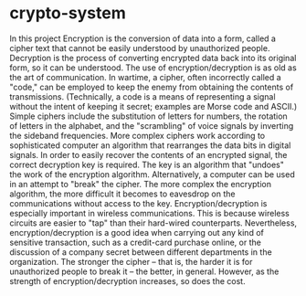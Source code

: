<h1>crypto-system </h1>
<p>In this project Encryption is the conversion of data into a form, called a cipher text that cannot be easily understood by unauthorized people. Decryption is the process of converting encrypted data back into its original form, so it can be understood. The use of encryption/decryption is as old as the art of communication. In wartime, a cipher, often incorrectly called a "code," can be employed to keep the enemy from obtaining the contents of transmissions. (Technically, a code is a means of representing a signal without the intent of keeping it secret; examples are Morse code and ASCII.) Simple ciphers include the substitution of letters for numbers, the rotation of letters in the alphabet, and the "scrambling" of voice signals by inverting the sideband frequencies. More complex ciphers work according to sophisticated computer an algorithm that rearranges the data bits in digital signals. In order to easily recover the contents of an encrypted signal, the correct decryption key is required. The key is an algorithm that "undoes" the work of the encryption algorithm. Alternatively, a computer can be used in an attempt to "break" the cipher. The more complex the encryption algorithm, the more difficult it becomes to eavesdrop on the communications without access to the key. Encryption/decryption is especially important in wireless communications. This is because wireless circuits are easier to "tap" than their hard-wired counterparts. Nevertheless, encryption/decryption is a good idea when carrying out any kind of sensitive transaction, such as a credit-card purchase online, or the discussion of a company secret between different departments in the organization. The stronger the cipher – that is, the harder it is for unauthorized people to break it – the better, in general. However, as the strength of encryption/decryption increases, so does the cost.
</p>
